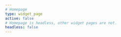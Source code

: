 ```yaml
---
# Homepage
type: widget_page
active: false
# Homepage is headless, other widget pages are not.
headless: false
---
```

